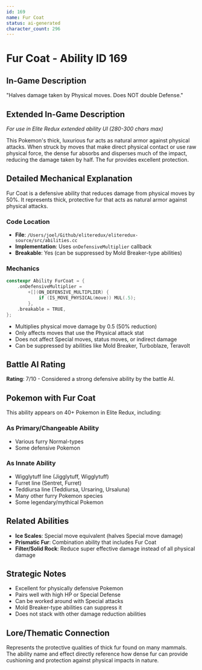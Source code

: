 ```yaml
---
id: 169
name: Fur Coat
status: ai-generated
character_count: 296
---
```


# Fur Coat - Ability ID 169

## In-Game Description
"Halves damage taken by Physical moves. Does NOT double Defense."

## Extended In-Game Description
*For use in Elite Redux extended ability UI (280-300 chars max)*

This Pokemon's thick, luxurious fur acts as natural armor against physical attacks. When struck by moves that make direct physical contact or use raw physical force, the dense fur absorbs and disperses much of the impact, reducing the damage taken by half. The fur provides excellent protection.

## Detailed Mechanical Explanation

Fur Coat is a defensive ability that reduces damage from physical moves by 50%. It represents thick, protective fur that acts as natural armor against physical attacks.

### Code Location
- **File**: `/Users/joel/Github/eliteredux/eliteredux-source/src/abilities.cc`
- **Implementation**: Uses `onDefensiveMultiplier` callback
- **Breakable**: Yes (can be suppressed by Mold Breaker-type abilities)

### Mechanics
```cpp
constexpr Ability FurCoat = {
    .onDefensiveMultiplier =
        +[](ON_DEFENSIVE_MULTIPLIER) {
            if (IS_MOVE_PHYSICAL(move)) MUL(.5);
        },
    .breakable = TRUE,
};
```

- Multiplies physical move damage by 0.5 (50% reduction)
- Only affects moves that use the Physical attack stat
- Does not affect Special moves, status moves, or indirect damage
- Can be suppressed by abilities like Mold Breaker, Turboblaze, Teravolt

## Battle AI Rating
**Rating**: 7/10 - Considered a strong defensive ability by the battle AI.

## Pokemon with Fur Coat
This ability appears on 40+ Pokemon in Elite Redux, including:

### As Primary/Changeable Ability
- Various furry Normal-types
- Some defensive Pokemon

### As Innate Ability
- Wigglytuff line (Jigglytuff, Wigglytuff)
- Furret line (Sentret, Furret) 
- Teddiursa line (Teddiursa, Ursaring, Ursaluna)
- Many other furry Pokemon species
- Some legendary/mythical Pokemon

## Related Abilities
- **Ice Scales**: Special move equivalent (halves Special move damage)
- **Prismatic Fur**: Combination ability that includes Fur Coat
- **Filter/Solid Rock**: Reduce super effective damage instead of all physical damage

## Strategic Notes
- Excellent for physically defensive Pokemon
- Pairs well with high HP or Special Defense
- Can be worked around with Special attacks
- Mold Breaker-type abilities can suppress it
- Does not stack with other damage reduction abilities

## Lore/Thematic Connection
Represents the protective qualities of thick fur found on many mammals. The ability name and effect directly reference how dense fur can provide cushioning and protection against physical impacts in nature.